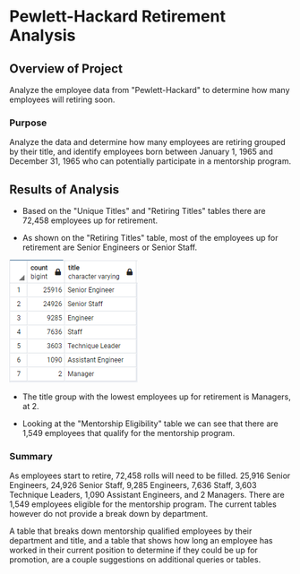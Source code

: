 # Pewlett-Hackard Retirement Analysis

## Overview of Project

Analyze the employee data from "Pewlett-Hackard" to determine how many employees will retiring soon.

### Purpose

Analyze the data and determine how many employees are retiring grouped by their title, and identify employees born between January 1, 1965 and December 31, 1965 who can potentially participate in a mentorship program.

## Results of Analysis

* Based on the "Unique Titles" and "Retiring Titles" tables there are 72,458 employees up for retirement.

* As shown on the "Retiring Titles" table, most of the employees up for retirement are Senior Engineers or Senior Staff.

!["Retiring Titles"](https://github.com/psidhu42/pewlett-hackard-analysis/blob/main/images/retiring_titles_table.PNG)

* The title group with the lowest employees up for retirement is Managers, at 2.

* Looking at the "Mentorship Eligibility" table we can see that there are 1,549 employees that qualify for the mentorship program.

### Summary

As employees start to retire, 72,458 rolls will need to be filled. 25,916 Senior Engineers, 24,926 Senior Staff, 9,285 Engineers, 7,636 Staff, 3,603 Technique Leaders, 1,090 Assistant Engineers, and 2 Managers. There are 1,549 employees eligible for the mentorship program. The current tables however do not provide a break down by department.

A table that breaks down mentorship qualified employees by their department and title, and a table that shows how long an employee has worked in their current position to determine if they could be up for promotion, are a couple suggestions on additional queries or tables.

